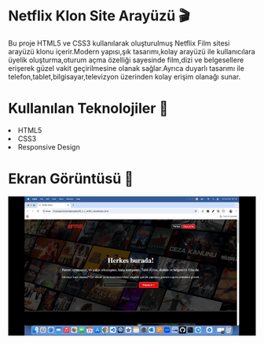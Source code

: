 # Netflix Klon Site Arayüzü 🎬

Bu proje HTML5 ve CSS3 kullanılarak oluşturulmuş Netflix Film sitesi arayüzü klonu içerir.Modern yapısı,şık tasarımı,kolay arayüzü ile kullanıcılara üyelik oluşturma,oturum açma özelliği sayesinde film,dizi ve belgesellere erişerek güzel vakit geçirilmesine olanak sağlar.Ayrıca duyarlı tasarımı ile telefon,tablet,bilgisayar,televizyon üzerinden kolay erişim olanağı sunar.

# Kullanılan Teknolojiler 🎨
<li>HTML5</li>
<li>CSS3</li>
<li>Responsive Design</li>



# Ekran Görüntüsü 🎥
<img src="netflix-clone.gif" width="auto"> 
